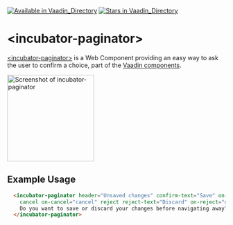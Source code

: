 [![Available in Vaadin_Directory](https://img.shields.io/vaadin-directory/v/vaadinincubator-paginator.svg)](https://vaadin.com/directory/component/vaadinincubator-paginator)
[![Stars in Vaadin_Directory](https://img.shields.io/vaadin-directory/stars/vaadinincubator-paginator.svg)](https://vaadin.com/directory/component/vaadinincubator-paginator)

# &lt;incubator-paginator&gt;

[&lt;incubator-paginator&gt;](https://vaadin.com/directory/component/vaadinincubator-element) is a Web Component providing an easy way to ask the user to confirm a choice, part of the [Vaadin components](https://vaadin.com/components).

[<img src="https://raw.githubusercontent.com/vaadin/incubator-paginator/master/screenshot.png" width="200" alt="Screenshot of incubator-paginator">](https://vaadin.com/directory/component/vaadinincubator-element)

## Example Usage

```html
  <incubator-paginator header="Unsaved changes" confirm-text="Save" on-confirm="save"
    cancel on-cancel="cancel" reject reject-text="Discard" on-reject="discard">
    Do you want to save or discard your changes before navigating away?
  </incubator-paginator>
```

